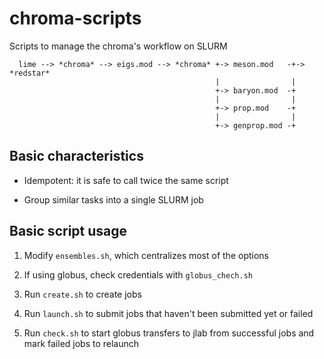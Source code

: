 # chroma-scripts

Scripts to manage the chroma's workflow on SLURM

```           
  lime --> *chroma* --> eigs.mod --> *chroma* +-> meson.mod   -+-> *redstar*
                                              |                |
                                              +-> baryon.mod  -+
                                              |                |
                                              +-> prop.mod    -+
                                              |                |
                                              +-> genprop.mod -+
```
## Basic characteristics

- Idempotent: it is safe to call twice the same script

- Group similar tasks into a single SLURM job

## Basic script usage

1. Modify `ensembles.sh`, which centralizes most of the options

2. If using globus, check credentials with `globus_chech.sh`

3. Run `create.sh` to create jobs

4. Run `launch.sh` to submit jobs that haven't been submitted yet
   or failed

5. Run `check.sh` to start globus transfers to jlab from
   successful jobs and mark failed jobs to relaunch
